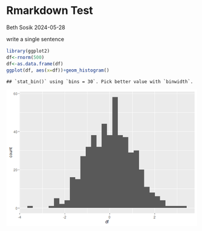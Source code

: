 Rmarkdown Test
================
Beth Sosik
2024-05-28

write a single sentence

``` r
library(ggplot2)
df<-rnorm(500)
df<-as.data.frame(df)
ggplot(df, aes(x=df))+geom_histogram()
```

    ## `stat_bin()` using `bins = 30`. Pick better value with `binwidth`.

![](Rmarkdown_test_files/figure-gfm/unnamed-chunk-1-1.png)<!-- -->
